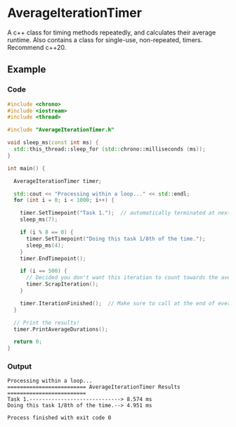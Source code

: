 # AverageIterationTimer

A c++ class for timing methods repeatedly, and calculates their average runtime. Also contains a class for single-use, non-repeated, timers. Recommend c++20.

## Example

### Code

```c++
#include <chrono>
#include <iostream>
#include <thread>

#include "AverageIterationTimer.h"

void sleep_ms(const int ms) {
  std::this_thread::sleep_for (std::chrono::milliseconds (ms));
}

int main() {

  AverageIterationTimer timer;

  std::cout << "Processing within a loop..." << std::endl;
  for (int i = 0; i < 1000; i++) {

    timer.SetTimepoint("Task 1.");  // automatically terminated at next SetTimepoint() call
    sleep_ms(7);

    if (i % 8 == 0) {
      timer.SetTimepoint("Doing this task 1/8th of the time.");
      sleep_ms(4);
    }
    timer.EndTimepoint();

    if (i == 500) {
      // Decided you don't want this iteration to count towards the averaged result? Scrap it!
      timer.ScrapIteration();
    }

    timer.IterationFinished();  // Make sure to call at the end of every iteration.
  }

  // Print the results!
  timer.PrintAverageDurations();

  return 0;
}
```

### Output

```
Processing within a loop...
========================= AverageIterationTimer Results =========================
Task 1.-----------------------------> 8.574 ms
Doing this task 1/8th of the time.--> 4.951 ms

Process finished with exit code 0
```